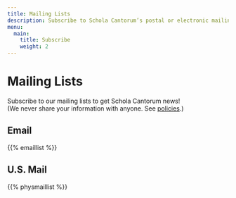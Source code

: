 ```yaml
---
title: Mailing Lists
description: Subscribe to Schola Cantorum’s postal or electronic mailing lists.
menu:
  main:
    title: Subscribe
    weight: 2
---
```


# Mailing Lists

Subscribe to our mailing lists to get Schola Cantorum news!  
(We never share your information with anyone.  See [policies](/policies).)

## Email

{{% emaillist %}}

## U.S. Mail

{{% physmaillist %}}
